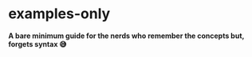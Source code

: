 # examples-only

**A bare minimum guide for the nerds who remember the concepts but, forgets syntax 😅**